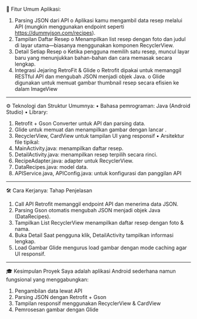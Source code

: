 📱 Fitur Umum Aplikasi:
1.	Parsing JSON dari API
o	Aplikasi kamu mengambil data resep melalui API (mungkin menggunakan endpoint seperti https://dummyjson.com/recipes).
2.	Tampilan Daftar Resep
o	Menampilkan list resep dengan foto dan judul di layar utama—biasanya menggunakan komponen RecyclerView.
3.	Detail Setiap Resep
o	Ketika pengguna memilih satu resep, muncul layar baru yang menunjukkan bahan-bahan dan cara memasak secara lengkap.
4.	Integrasi Jejaring RetroFit & Glide
o	Retrofit dipakai untuk memanggil RESTful API dan mengubah JSON menjadi objek Java.
o	Glide digunakan untuk memuat gambar thumbnail resep secara efisien ke dalam ImageView 
________________________________________
⚙️ Teknologi dan Struktur Umumnya:
•	Bahasa pemrograman: Java (Android Studio)
•	Library:
1.	Retrofit + Gson Converter untuk API dan parsing data.
2.  Glide untuk memuat dan menampilkan gambar dengan lancar .
3. 	RecyclerView, CardView untuk tampilan UI yang responsif
•	Arsitektur file tipikal:
1.  MainActivity.java: menampilkan daftar resep.
2.  DetailActivity.java: menampilkan resep terpilih secara rinci.
3.	RecipeAdapter.java: adapter untuk RecyclerView.
4.	DataRecipes.java: model data.
5.  APIService.java, APIConfig.java: untuk konfigurasi dan panggilan API
________________________________________
🛠️ Cara Kerjanya:
Tahap	Penjelasan
1. Call API	Retrofit memanggil endpoint API dan menerima data JSON.
2. Parsing	Gson otomatis mengubah JSON menjadi objek Java (DataRecipes).
3. Tampilkan List	RecyclerView menampilkan daftar resep dengan foto & nama.
4. Buka Detail	Saat pengguna klik, DetailActivity tampilkan informasi lengkap.
5. Load Gambar	Glide mengurus load gambar dengan mode caching agar UI responsif.
________________________________________
🎓 Kesimpulan
Proyek Saya adalah aplikasi Android sederhana namun fungsional yang menggabungkan:
1. Pengambilan data lewat API
2. Parsing JSON dengan Retrofit + Gson
3. Tampilan responsif menggunakan RecyclerView & CardView
4. Pemrosesan gambar dengan Glide

